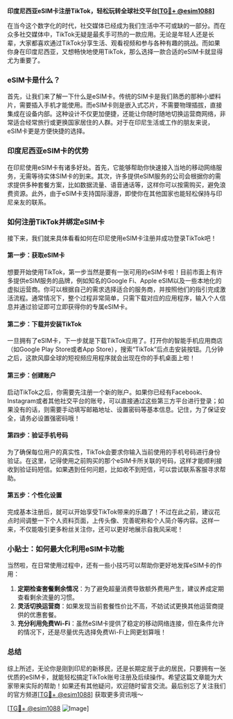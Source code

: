 **印度尼西亚eSIM卡注册TikTok，轻松玩转全球社交平台[[TG💪+ @esim1088](https://t.me/s/esim1088)]**

在当今这个数字化的时代，社交媒体已经成为我们生活中不可或缺的一部分。而在众多社交媒体中，TikTok无疑是最炙手可热的一款应用。无论是年轻人还是长辈，大家都喜欢通过TikTok分享生活、观看视频和参与各种有趣的挑战。而如果你身在印度尼西亚，又想畅快地使用TikTok，那么选择一款合适的eSIM卡就显得尤为重要了。

### eSIM卡是什么？

首先，让我们来了解一下什么是eSIM卡。传统的SIM卡是我们熟悉的那种小塑料片，需要插入手机才能使用。而eSIM卡则是嵌入式芯片，不需要物理插拔，直接集成在设备内部。这种设计不仅更加便捷，还能让你随时随地切换运营商网络，非常适合经常旅行或更换国家居住的人群。对于在印尼生活或工作的朋友来说，eSIM卡更是方便快捷的选择。

### 印度尼西亚eSIM卡的优势

在印尼使用eSIM卡有诸多好处。首先，它能够帮助你快速接入当地的移动网络服务，无需等待实体SIM卡的到来。其次，许多提供eSIM服务的公司会根据你的需求提供多种套餐方案，比如数据流量、语音通话等，这样你可以按需购买，避免浪费资源。此外，由于eSIM卡支持国际漫游，即使你在其他国家也能轻松保持与印尼亲友的联系。

### 如何注册TikTok并绑定eSIM卡

接下来，我们就来具体看看如何在印尼使用eSIM卡注册并成功登录TikTok吧！

#### 第一步：获取eSIM卡

想要开始使用TikTok，第一步当然是要有一张可用的eSIM卡啦！目前市面上有许多提供eSIM服务的品牌，例如知名的Google Fi、Apple eSIM以及一些本地化的虚拟运营商。你可以根据自己的需求选择适合的服务商，并按照他们的指引完成激活流程。通常情况下，整个过程非常简单，只需下载对应的应用程序，输入个人信息并通过验证即可立即获得你的专属eSIM卡。

#### 第二步：下载并安装TikTok

一旦拥有了eSIM卡，下一步就是下载TikTok应用了。打开你的智能手机应用商店（如Google Play Store或者App Store），搜索“TikTok”后点击安装按钮。几分钟之后，这款风靡全球的短视频应用程序就会出现在你的手机桌面上啦！

#### 第三步：创建账户

启动TikTok之后，你需要先注册一个新的账户。如果你已经有Facebook、Instagram或者其他社交平台的账号，可以直接通过这些第三方平台进行登录；如果没有的话，则需要手动填写邮箱地址、设置密码等基本信息。记住，为了保证安全，请务必设置强密码哦！

#### 第四步：验证手机号码

为了确保每位用户的真实性，TikTok会要求你输入当前使用的手机号码进行身份验证。在这里，记得使用之前购买的那个eSIM卡所关联的号码，这样才能顺利接收到验证码短信。如果遇到任何问题，比如收不到短信，可以尝试联系客服寻求帮助。

#### 第五步：个性化设置

完成基本注册后，就可以开始享受TikTok带来的乐趣了！不过在此之前，建议花点时间调整一下个人资料页面，上传头像、完善昵称和个人简介等内容。这样一来，不仅能吸引更多粉丝关注你，还可以更好地展示自我风采呢！

### 小贴士：如何最大化利用eSIM卡功能

当然啦，在日常使用过程中，还有一些小技巧可以帮助你更好地发挥eSIM卡的作用：

1. **定期检查套餐剩余情况**：为了避免超量消费导致额外费用产生，建议养成定期查看剩余流量的习惯。
2. **灵活切换运营商**：如果发现当前套餐性价比不高，不妨试试更换其他运营商提供的优惠套餐。
3. **充分利用免费Wi-Fi**：虽然eSIM卡提供了稳定的移动网络连接，但在条件允许的情况下，还是尽量优先选择免费Wi-Fi上网更划算哦！

### 总结

综上所述，无论你是刚到印尼的新移民，还是长期定居于此的居民，只要拥有一张优质的eSIM卡，就能轻松搞定TikTok账号注册及后续操作。希望这篇文章能为大家带来实际的帮助！如果还有其他疑问，欢迎随时留言交流。最后别忘了关注我们的官方频道[[TG💪+ @esim1088](https://t.me/s/esim1088)] 获取更多资讯哦～

[[TG💪+ @esim1088](https://t.me/s/esim1088) ![Image](https://i.postimg.cc/4NQfJmqS/Snipaste-2025-05-13-00-14-12.png)]